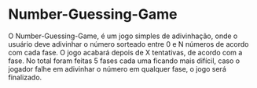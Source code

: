 # Number-Guessing-Game

O Number-Guessing-Game, é um jogo simples de adivinhação, onde o usuário deve adivinhar o número sorteado entre 0 e N números de acordo com cada fase.
O jogo acabará depois de X tentativas, de acordo com a fase. No total foram feitas 5 fases cada uma ficando mais difícil, caso o jogador falhe em adivinhar o número em qualquer fase, o jogo será finalizado.
